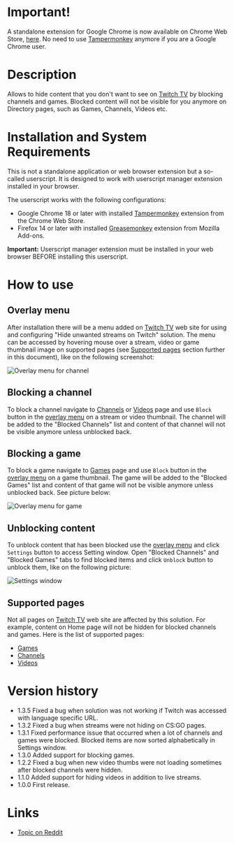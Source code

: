 # Important!
A standalone extension for Google Chrome is now available on Chrome Web Store, [here](https://chrome.google.com/webstore/detail/hide-unwanted-streams-on/kpgfplcjhleaadnmjmkjddcmekdhdiia). No need to use [Tampermonkey](https://chrome.google.com/webstore/detail/tampermonkey/dhdgffkkebhmkfjojejmpbldmpobfkfo?hl=en) anymore if you are a Google Chrome user.

# Description
Allows to hide content that you don't want to see on [Twitch TV](http://www.twitch.tv/) by blocking channels and games. Blocked content will not be visible for you anymore on Directory pages, such as Games, Channels, Videos etc.

# Installation and System Requirements
This is not a standalone application or web browser extension but a so-called userscript. It is designed to work with userscript manager extension installed in your browser.

The userscript works with the following configurations:
- Google Chrome 18 or later with installed [Tampermonkey](https://chrome.google.com/webstore/detail/tampermonkey/dhdgffkkebhmkfjojejmpbldmpobfkfo?hl=en) extension from the Chrome Web Store.
- Firefox 14 or later with installed [Greasemonkey](https://addons.mozilla.org/en-US/firefox/addon/greasemonkey) extension from Mozilla Add-ons.

**Important:** Userscript manager extension must be installed in your web browser BEFORE installing this userscript.

# How to use
## Overlay menu
After installation there will be a menu added on [Twitch TV](http://www.twitch.tv/) web site for using and configuring "Hide unwanted streams on Twitch" solution. The menu can be accessed by hovering mouse over a stream, video or game thumbnail image on supported pages (see [Supported pages](#supported-pages) section further in this document), like on the following screenshot:

![Overlay menu for channel](https://cdn.rawgit.com/LinogeFly/hide-unwanted-streams-on-twitch/master/docs/screenshots/screenshot-1-640x400.png)

## Blocking a channel
To block a channel navigate to [Channels](http://www.twitch.tv/directory/all) or [Videos](http://www.twitch.tv/directory/videos) page and use `Block` button in the [overlay menu](#overlay-menu) on a stream or video thumbnail. The channel will be added to the "Blocked Channels" list and content of that channel will not be visible anymore unless unblocked back.

## Blocking a game
To block a game navigate to [Games](http://www.twitch.tv/directory) page and use `Block` button in the [overlay menu](#overlay-menu) on a game thumbnail. The game will be added to the "Blocked Games" list and content of that game will not be visible anymore unless unblocked back. See picture below:

![Overlay menu for game](https://cdn.rawgit.com/LinogeFly/hide-unwanted-streams-on-twitch/3c0123f6750857c7ddefdfd7b230badee793e412/docs/screenshots/screenshot-3-640x400.png)

## Unblocking content
To unblock content that has been blocked use the [overlay menu](#overlay-menu) and click `Settings` button to access Setting window. Open "Blocked Channels" and "Blocked Games" tabs to find blocked items and click `Unblock` button to unblock them, like on the following picture:

![Settings window](https://cdn.rawgit.com/LinogeFly/hide-unwanted-streams-on-twitch/3c0123f6750857c7ddefdfd7b230badee793e412/docs/screenshots/screenshot-2-640x400.png)

## Supported pages
Not all pages on [Twitch TV](http://www.twitch.tv/) web site are affected by this solution. For example, content on Home page will not be hidden for blocked channels and games. Here is the list of supported pages:
- [Games](http://www.twitch.tv/directory)
- [Channels](http://www.twitch.tv/directory/all)
- [Videos](http://www.twitch.tv/directory/videos)

# Version history
- 1.3.5 Fixed a bug when solution was not working if Twitch was accessed with language specific URL.
- 1.3.2 Fixed a bug when streams were not hiding on CS:GO pages.
- 1.3.1 Fixed performance issue that occurred when a lot of channels and games were blocked. Blocked items are now sorted alphabetically in Settings window.
- 1.3.0 Added support for blocking games.
- 1.2.2 Fixed a bug when new video thumbs were not loading sometimes after blocked channels were hidden.
- 1.1.0 Added support for hiding videos in addition to live streams.
- 1.0.0 First release.

# Links
- [Topic on Reddit](http://www.reddit.com/r/Twitch/comments/2segt6/hiding_unwanted_streams_on_twitch/)
